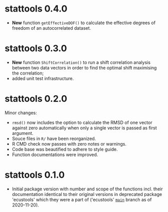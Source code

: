 # stattools 0.4.0

* **New** function `getEffectiveDOF()` to calculate the effective degrees of
  freedom of an autocorrelated dataset.

# stattools 0.3.0

* **New** function `ShiftCorrelation()` to run a shift correlation analysis
  between two data vectors in order to find the optimal shift maximising the
  correlation;
* added unit test infrastructure.

# stattools 0.2.0

Minor changes:

* `rmsd()` now includes the option to calculate the RMSD of one vector against
  zero automatically when only a single vector is passed as first argument.
* Souce files in `R/` have been reorganized.
* R CMD check now passes with zero notes or warnings.
* Code base was beautified to adhere to style guide.
* Function documentations were improved.

# stattools 0.1.0

* Initial package version with number and scope of the functions incl. their
  documentation identical to their original versions in deprecated package
  'ecustools' which they were a part of ('ecustools'
  [`main`](https://github.com/EarthSystemDiagnostics/ecustools/tree/master)
  branch as of 2020-11-20).
